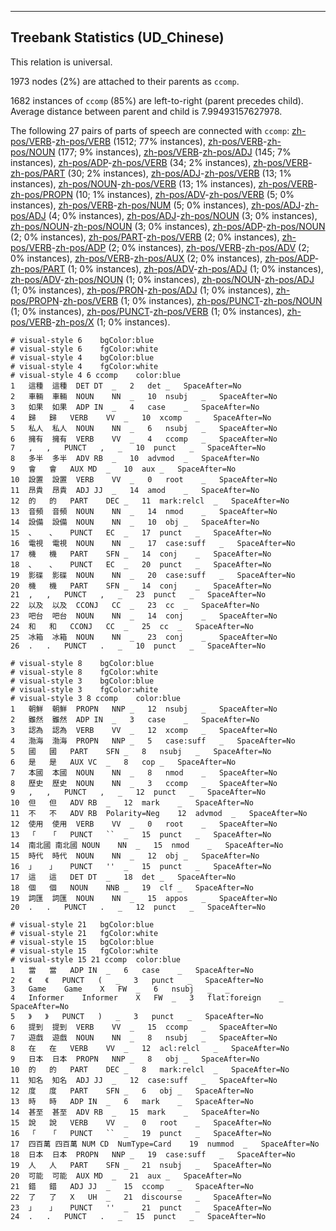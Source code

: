 

--------------------------------------------------------------------------------

## Treebank Statistics (UD_Chinese)

This relation is universal.

1973 nodes (2%) are attached to their parents as `ccomp`.

1682 instances of `ccomp` (85%) are left-to-right (parent precedes child).
Average distance between parent and child is 7.99493157627978.

The following 27 pairs of parts of speech are connected with `ccomp`: [zh-pos/VERB]()-[zh-pos/VERB]() (1512; 77% instances), [zh-pos/VERB]()-[zh-pos/NOUN]() (177; 9% instances), [zh-pos/VERB]()-[zh-pos/ADJ]() (145; 7% instances), [zh-pos/ADP]()-[zh-pos/VERB]() (34; 2% instances), [zh-pos/VERB]()-[zh-pos/PART]() (30; 2% instances), [zh-pos/ADJ]()-[zh-pos/VERB]() (13; 1% instances), [zh-pos/NOUN]()-[zh-pos/VERB]() (13; 1% instances), [zh-pos/VERB]()-[zh-pos/PROPN]() (10; 1% instances), [zh-pos/ADV]()-[zh-pos/VERB]() (5; 0% instances), [zh-pos/VERB]()-[zh-pos/NUM]() (5; 0% instances), [zh-pos/ADJ]()-[zh-pos/ADJ]() (4; 0% instances), [zh-pos/ADJ]()-[zh-pos/NOUN]() (3; 0% instances), [zh-pos/NOUN]()-[zh-pos/NOUN]() (3; 0% instances), [zh-pos/ADP]()-[zh-pos/NOUN]() (2; 0% instances), [zh-pos/PART]()-[zh-pos/VERB]() (2; 0% instances), [zh-pos/VERB]()-[zh-pos/ADP]() (2; 0% instances), [zh-pos/VERB]()-[zh-pos/ADV]() (2; 0% instances), [zh-pos/VERB]()-[zh-pos/AUX]() (2; 0% instances), [zh-pos/ADP]()-[zh-pos/PART]() (1; 0% instances), [zh-pos/ADV]()-[zh-pos/ADJ]() (1; 0% instances), [zh-pos/ADV]()-[zh-pos/NOUN]() (1; 0% instances), [zh-pos/NOUN]()-[zh-pos/ADJ]() (1; 0% instances), [zh-pos/PRON]()-[zh-pos/ADJ]() (1; 0% instances), [zh-pos/PROPN]()-[zh-pos/VERB]() (1; 0% instances), [zh-pos/PUNCT]()-[zh-pos/NOUN]() (1; 0% instances), [zh-pos/PUNCT]()-[zh-pos/VERB]() (1; 0% instances), [zh-pos/VERB]()-[zh-pos/X]() (1; 0% instances).


~~~ conllu
# visual-style 6	bgColor:blue
# visual-style 6	fgColor:white
# visual-style 4	bgColor:blue
# visual-style 4	fgColor:white
# visual-style 4 6 ccomp	color:blue
1	這種	這種	DET	DT	_	2	det	_	SpaceAfter=No
2	車輛	車輛	NOUN	NN	_	10	nsubj	_	SpaceAfter=No
3	如果	如果	ADP	IN	_	4	case	_	SpaceAfter=No
4	歸	歸	VERB	VV	_	10	xcomp	_	SpaceAfter=No
5	私人	私人	NOUN	NN	_	6	nsubj	_	SpaceAfter=No
6	擁有	擁有	VERB	VV	_	4	ccomp	_	SpaceAfter=No
7	,	,	PUNCT	,	_	10	punct	_	SpaceAfter=No
8	多半	多半	ADV	RB	_	10	advmod	_	SpaceAfter=No
9	會	會	AUX	MD	_	10	aux	_	SpaceAfter=No
10	設置	設置	VERB	VV	_	0	root	_	SpaceAfter=No
11	昂貴	昂貴	ADJ	JJ	_	14	amod	_	SpaceAfter=No
12	的	的	PART	DEC	_	11	mark:relcl	_	SpaceAfter=No
13	音頻	音頻	NOUN	NN	_	14	nmod	_	SpaceAfter=No
14	設備	設備	NOUN	NN	_	10	obj	_	SpaceAfter=No
15	、	、	PUNCT	EC	_	17	punct	_	SpaceAfter=No
16	電視	電視	NOUN	NN	_	17	case:suff	_	SpaceAfter=No
17	機	機	PART	SFN	_	14	conj	_	SpaceAfter=No
18	、	、	PUNCT	EC	_	20	punct	_	SpaceAfter=No
19	影碟	影碟	NOUN	NN	_	20	case:suff	_	SpaceAfter=No
20	機	機	PART	SFN	_	14	conj	_	SpaceAfter=No
21	,	,	PUNCT	,	_	23	punct	_	SpaceAfter=No
22	以及	以及	CCONJ	CC	_	23	cc	_	SpaceAfter=No
23	吧台	吧台	NOUN	NN	_	14	conj	_	SpaceAfter=No
24	和	和	CCONJ	CC	_	25	cc	_	SpaceAfter=No
25	冰箱	冰箱	NOUN	NN	_	23	conj	_	SpaceAfter=No
26	.	.	PUNCT	.	_	10	punct	_	SpaceAfter=No

~~~


~~~ conllu
# visual-style 8	bgColor:blue
# visual-style 8	fgColor:white
# visual-style 3	bgColor:blue
# visual-style 3	fgColor:white
# visual-style 3 8 ccomp	color:blue
1	朝鮮	朝鮮	PROPN	NNP	_	12	nsubj	_	SpaceAfter=No
2	雖然	雖然	ADP	IN	_	3	case	_	SpaceAfter=No
3	認為	認為	VERB	VV	_	12	xcomp	_	SpaceAfter=No
4	渤海	渤海	PROPN	NNP	_	5	case:suff	_	SpaceAfter=No
5	國	國	PART	SFN	_	8	nsubj	_	SpaceAfter=No
6	是	是	AUX	VC	_	8	cop	_	SpaceAfter=No
7	本國	本國	NOUN	NN	_	8	nmod	_	SpaceAfter=No
8	歷史	歷史	NOUN	NN	_	3	ccomp	_	SpaceAfter=No
9	,	,	PUNCT	,	_	12	punct	_	SpaceAfter=No
10	但	但	ADV	RB	_	12	mark	_	SpaceAfter=No
11	不	不	ADV	RB	Polarity=Neg	12	advmod	_	SpaceAfter=No
12	使用	使用	VERB	VV	_	0	root	_	SpaceAfter=No
13	「	「	PUNCT	``	_	15	punct	_	SpaceAfter=No
14	南北國	南北國	NOUN	NN	_	15	nmod	_	SpaceAfter=No
15	時代	時代	NOUN	NN	_	12	obj	_	SpaceAfter=No
16	」	」	PUNCT	''	_	15	punct	_	SpaceAfter=No
17	這	這	DET	DT	_	18	det	_	SpaceAfter=No
18	個	個	NOUN	NNB	_	19	clf	_	SpaceAfter=No
19	詞匯	詞匯	NOUN	NN	_	15	appos	_	SpaceAfter=No
20	.	.	PUNCT	.	_	12	punct	_	SpaceAfter=No

~~~


~~~ conllu
# visual-style 21	bgColor:blue
# visual-style 21	fgColor:white
# visual-style 15	bgColor:blue
# visual-style 15	fgColor:white
# visual-style 15 21 ccomp	color:blue
1	當	當	ADP	IN	_	6	case	_	SpaceAfter=No
2	《	《	PUNCT	(	_	3	punct	_	SpaceAfter=No
3	Game	Game	X	FW	_	6	nsubj	_	_
4	Informer	Informer	X	FW	_	3	flat:foreign	_	SpaceAfter=No
5	》	》	PUNCT	)	_	3	punct	_	SpaceAfter=No
6	提到	提到	VERB	VV	_	15	ccomp	_	SpaceAfter=No
7	遊戲	遊戲	NOUN	NN	_	8	nsubj	_	SpaceAfter=No
8	在	在	VERB	VV	_	12	acl:relcl	_	SpaceAfter=No
9	日本	日本	PROPN	NNP	_	8	obj	_	SpaceAfter=No
10	的	的	PART	DEC	_	8	mark:relcl	_	SpaceAfter=No
11	知名	知名	ADJ	JJ	_	12	case:suff	_	SpaceAfter=No
12	度	度	PART	SFN	_	6	obj	_	SpaceAfter=No
13	時	時	ADP	IN	_	6	mark	_	SpaceAfter=No
14	甚至	甚至	ADV	RB	_	15	mark	_	SpaceAfter=No
15	說	說	VERB	VV	_	0	root	_	SpaceAfter=No
16	「	「	PUNCT	``	_	19	punct	_	SpaceAfter=No
17	四百萬	四百萬	NUM	CD	NumType=Card	19	nummod	_	SpaceAfter=No
18	日本	日本	PROPN	NNP	_	19	case:suff	_	SpaceAfter=No
19	人	人	PART	SFN	_	21	nsubj	_	SpaceAfter=No
20	可能	可能	AUX	MD	_	21	aux	_	SpaceAfter=No
21	錯	錯	ADJ	JJ	_	15	ccomp	_	SpaceAfter=No
22	了	了	X	UH	_	21	discourse	_	SpaceAfter=No
23	」	」	PUNCT	''	_	21	punct	_	SpaceAfter=No
24	.	.	PUNCT	.	_	15	punct	_	SpaceAfter=No

~~~


